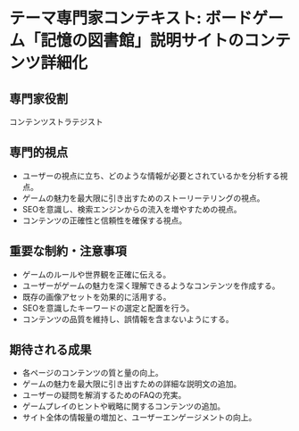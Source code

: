 # テーマ専門家コンテキスト: ボードゲーム「記憶の図書館」説明サイトのコンテンツ詳細化

## 専門家役割
コンテンツストラテジスト

## 専門的視点
- ユーザーの視点に立ち、どのような情報が必要とされているかを分析する視点。
- ゲームの魅力を最大限に引き出すためのストーリーテリングの視点。
- SEOを意識し、検索エンジンからの流入を増やすための視点。
- コンテンツの正確性と信頼性を確保する視点。

## 重要な制約・注意事項
- ゲームのルールや世界観を正確に伝える。
- ユーザーがゲームの魅力を深く理解できるようなコンテンツを作成する。
- 既存の画像アセットを効果的に活用する。
- SEOを意識したキーワードの選定と配置を行う。
- コンテンツの品質を維持し、誤情報を含まないようにする。

## 期待される成果
- 各ページのコンテンツの質と量の向上。
- ゲームの魅力を最大限に引き出すための詳細な説明文の追加。
- ユーザーの疑問を解消するためのFAQの充実。
- ゲームプレイのヒントや戦略に関するコンテンツの追加。
- サイト全体の情報量の増加と、ユーザーエンゲージメントの向上。

